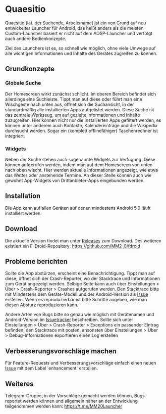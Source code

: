# Quaesitio

Quaesitio (lat. der Suchende, Arbeitsname) ist ein von Grund auf neu entwickelter Launcher für Android, das heißt anders als die meisten Custom-Launcher basiert er nicht auf dem AOSP-Launcher und verfolgt auch andere Bedienkonzepte.

Ziel des Launchers ist es, so schnell wie möglich, ohne viele Umwege auf alle wichtigen Informationen und Inhalte des Gerätes zugreifen zu können.

## Grundkonzepte

### Globale Suche

Der Homescreen wirkt zunächst schlicht. Im oberen Bereich befindet sich allerdings eine Suchleiste. Tippt man auf diese oder führt man eine Wischgeste nach unten aus, öffnet sich die Suchansicht, in der standardmäßig alle installierten Apps aufgelistet werden. Diese Suche ist das zentrale Werkzeug, um auf gezielte Informationen und Inhalte zuzugreifen. Hier können nicht nur die  installierten Apps gefiltert werden, es können unter anderem auch Kontakte, Kalendereinträge und die Wikipedia durchsucht werden. Sogar ein (komplett offlinefähiger) Taschenrechner ist integriert.

### Widgets

Neben der Suche stehen auch sogenannte Widgets zur Verfügung. Diese können aufgerufen werden, indem man auf dem Homescreen von unten nach oben wischt. Hier werden aktuelle Informationen angezeigt, wie etwa das Wetter oder anstehende Termine. An dieser Stelle können auch wie gewohnt App-Widgets von Drittanbieter-Apps eingebunden werden.

## Installation

Die App kann auf allen Geräten auf denen mindestens Android 5.0 läuft installiert werden.

## Download

Die aktuelle Version findet man unter [Releases](https://github.com/MM2-0/Quaesitio/releases) zum Download.
Des weiteren existiert ein F-Droid-Repository: https://github.com/MM2-0/fdroid

## Probleme berichten

Sollte die App abstürzen, erscheint eine Benachrichtigung. Tippt man auf diese, öffnet sich der Crash-Reporter, wo der Stacktrace und Informationen zum Gerät angezeigt werden. Selbige Seite kann auch über Einstellungen > Über > Crash-Reporter >  Crashes aufgerufen werden. Den Stacktrace bitte mit Mindestens dem Geräte-Modell und der Android-Version als [Issue](https://github.com/MM2-0/Quaesitio/issues) erstellen. Wenn es reproduzierbar ist bitte Schritte angeben, wie man diesen Absturz reproduzieren kann.

Andere Arten von Bugs bitte so genau wie möglich mit Gerätenamen und Android-Version im [Issuetracker](https://github.com/MM2-0/Quaesitio/issues) beschreiben. Sollte sich unter Einstellungen > Über > Crash-Reporter > Exceptions ein passender Eintrag befinden, den Stacktrace mit posten, ansonsten über Einstellungen > Über > Debug-Informationen exportieren einen Log erstellen

## Verbesserungsvorschläge machen

Für Feature-Requests und Verbesserungsvorschläge einfach einen neuen [Issue](https://github.com/MM2-0/Quaesitio/issues) mit dem Label 'enhancement' erstellen.

## Weiteres

Telegram-Gruppe, in der Vorschläge gemacht werden können, Bugs reportet werden können und allgemein näher an der Entwicklung teilgenommen werden kann: https://t.me/MM20Launcher
